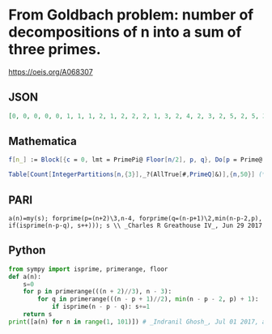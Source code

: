 # From Goldbach problem: number of decompositions of n into a sum of three primes\.
https://oeis.org/A068307
## JSON
```JSON
[0, 0, 0, 0, 0, 1, 1, 1, 2, 1, 2, 2, 2, 1, 3, 2, 4, 2, 3, 2, 5, 2, 5, 3, 5, 3, 7, 3, 7, 2, 6, 3, 9, 2, 8, 4, 9, 4, 10, 2, 11, 3, 10, 4, 12, 3, 13, 4, 12, 5, 15, 4, 16, 3, 14, 5, 17, 3, 16, 4, 16, 6, 19, 3, 21, 5, 20, 6, 20, 2, 22, 5, 21, 6, 22, 5, 28, 5, 24, 7]
```
## Mathematica
```Mathematica
f[n_] := Block[{c = 0, lmt = PrimePi@ Floor[n/2], p, q}, Do[p = Prime@ i; q = Prime@ j; r = n - p - q; If[ PrimeQ@ r && r >= p, c++ ], {i, lmt}, {j, i}]; c]; Array[f, 91] (* _Robert G. Wilson v_, Apr 13 2008 *)
```
```Mathematica
Table[Count[IntegerPartitions[n,{3}],_?(AllTrue[#,PrimeQ]&)],{n,50}] (* The program uses the AllTrue function from Mathematica version 10 *) (* _Harvey P. Dale_, Sep 10 2019 *)
```
## PARI
```PARI
a(n)=my(s); forprime(p=(n+2)\3,n-4, forprime(q=(n-p+1)\2,min(n-p-2,p), if(isprime(n-p-q), s++))); s \\ _Charles R Greathouse IV_, Jun 29 2017
```
## Python
```Python
from sympy import isprime, primerange, floor
def a(n):
    s=0
    for p in primerange(((n + 2)//3), n - 3):
        for q in primerange(((n - p + 1)//2), min(n - p - 2, p) + 1):
            if isprime(n - p - q): s+=1
    return s
print([a(n) for n in range(1, 101)]) # _Indranil Ghosh_, Jul 01 2017, after PARI code by _Charles R Greathouse IV_
```
